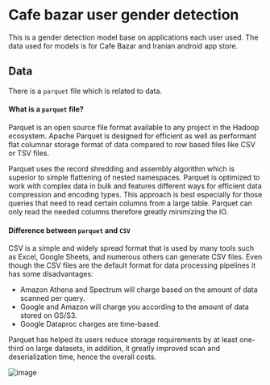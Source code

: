 # Cafe bazar user gender detection

This is a gender detection model base on applications each user used. The data used for models is for Cafe Bazar and Iranian android app store.

## Data
There is a `parquet` file which is related to data.

#### What is a `parquet` file?
Parquet is an open source file format available to any project in the Hadoop ecosystem. Apache Parquet is designed for efficient as well as performant flat columnar storage format of data compared to row based files like CSV or TSV files.

Parquet uses the record shredding and assembly algorithm which is superior to simple flattening of nested namespaces. Parquet is optimized to work with complex data in bulk and features different ways for efficient data compression and encoding types.  This approach is best especially for those queries that need to read certain columns from a large table. Parquet can only read the needed columns therefore greatly minimizing the IO.

#### Difference between `parquet` and `CSV`
CSV is a simple and widely spread format that is used by many tools such as Excel, Google Sheets, and numerous others can generate CSV files. Even though the CSV files are the default format for data processing pipelines it has some disadvantages:

* Amazon Athena and Spectrum will charge based on the amount of data scanned per query.
* Google and Amazon will charge you according to the amount of data stored on GS/S3.
* Google Dataproc charges are time-based.

Parquet has helped its users reduce storage requirements by at least one-third on large datasets, in addition, it greatly improved scan and deserialization time, hence the overall costs.

![image](https://user-images.githubusercontent.com/50926437/126944456-d7d99b99-9120-4eee-8c10-db7861e1523b.png)

